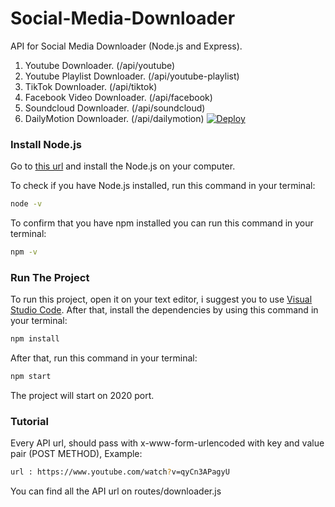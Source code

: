 # Social-Media-Downloader
API for Social Media Downloader (Node.js and Express). 
1. Youtube Downloader. (/api/youtube)
2. Youtube Playlist Downloader. (/api/youtube-playlist)
3. TikTok Downloader. (/api/tiktok)
4. Facebook Video Downloader. (/api/facebook)
5. Soundcloud Downloader. (/api/soundcloud)
6. DailyMotion Downloader. (/api/dailymotion)
[![Deploy](https://www.herokucdn.com/deploy/button.svg)](https://heroku.com/deploy?template=https://github.com/Tujggjyiyfigfi/Social-Media-Downloader)


### Install Node.js
Go to [this url](https://nodejs.org/en/) and install the Node.js on your computer.

To check if you have Node.js installed, run this command in your terminal:
```sh
node -v
```

To confirm that you have npm installed you can run this command in your terminal:
```sh
npm -v
```

### Run The Project
To run this project, open it on your text editor, i suggest you to use [Visual Studio Code](https://code.visualstudio.com/).
After that, install the dependencies by using this command in your terminal:
```sh
npm install
```

After that, run this command in your terminal:
```sh
npm start
```

The project will start on 2020 port.

### Tutorial
Every API url, should pass with x-www-form-urlencoded with key and value pair (POST METHOD), Example:
```sh
url : https://www.youtube.com/watch?v=qyCn3APagyU
```

You can find all the API url on routes/downloader.js 

